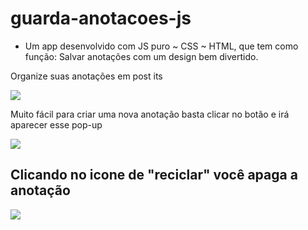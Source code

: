 # guarda-anotacoes-js 
- Um app desenvolvido com JS puro ~ CSS ~ HTML, que tem como função: Salvar anotações com um design bem divertido.

Organize suas anotações em post its

<img src="https://user-images.githubusercontent.com/55797343/119546596-7611e780-bd6a-11eb-916d-f731463f3ce1.png">

Muito fácil para criar uma nova anotação basta clicar no botão e irá aparecer esse pop-up

<img src="https://user-images.githubusercontent.com/55797343/119546734-a0fc3b80-bd6a-11eb-8033-3c92a0efd177.png">


<h2> Clicando no icone de "reciclar" você apaga a anotação </h2>
<img src="https://user-images.githubusercontent.com/55797343/119546950-ddc83280-bd6a-11eb-841b-87da8a33b5e8.png">

